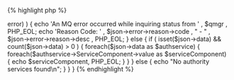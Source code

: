 {% highlight php %}
<?php

/*
 * Inquire all authority service information for a queuemanager.
 * MQWeb runs on localhost and is listening on port 8081. 
 */
if ( count($argv) < 2 ) {
	echo 'Please pass a queuemanager name as argument', PHP_EOL;
	exit;
}
$qmgr = $argv[1];

$url = 'http://localhost:8081/api/authservice/inquire/' . $qmgr;

$curl = curl_init();
curl_setopt($curl, CURLOPT_URL, $url);
curl_setopt($curl, CURLOPT_RETURNTRANSFER, 1);

if ( ($response = curl_exec($curl)) === false )	{
	$err = curl_error($curl);
	echo 'An HTTP error occurred while getting authority service information from '
		, $qmgr
		, ': '
		, $err
		, PHP_EOL;
} else {
	$json = json_decode($response);
	// When there is an error object returned, something went wrong with
	// the WebSphere MQ command.
	if ( isset($json->error) ) {
		echo 'An MQ error occurred while inquiring  status from '
			, $qmgr
			, PHP_EOL;
		echo 'Reason Code: '
			,	$json->error->reason->code
			, " - "
			, $json->error->reason->desc
			, PHP_EOL;
	}
	else {
		if ( isset($json->data) && count($json->data) > 0 ) {
			foreach($json->data as $authservice)
			{
				foreach($authservice->ServiceComponent->value as $serviceComponent) {
					echo $serviceComponent, PHP_EOL;
				}
			}
		}
		else
		{
			echo "No authority services found\n";
		}
	}
}
{% endhighlight %}
